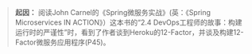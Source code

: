 > **起因：** 阅读John Carnel的《Spring微服务实战》(英：《Spring Microservices IN ACTION》）这本书的“2.4 DevOps工程师的故事：构建运行时的严谨性”时，看到了作者谈到Heroku的12-Factor，并谈及构建12-Factor微服务应用程序(P45)。
